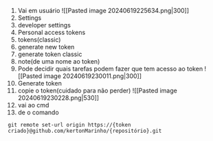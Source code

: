 1. Vai em usuário
![[Pasted image 20240619225634.png|300]]
2. Settings
3. developer settings
4. Personal access tokens
5. tokens(classic)
6. generate new token
7. generate token classic
8. note(de uma nome ao token)
9. Pode decidir quais tarefas podem fazer que tem acesso ao token
![[Pasted image 20240619230011.png|300]]
10. Generate token
11. copie o token(cuidado para não perder)
![[Pasted image 20240619230228.png|530]]
12. vai ao cmd
13. de o comando
```shell
git remote set-url origin https://{token criado}@github.com/kertonMarinho/{repositório}.git
```

